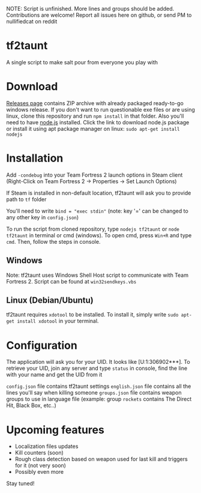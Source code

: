 NOTE: Script is unfinished. More lines and groups should be added. Contributions are welcome!
Report all issues here on github, or send PM to nullifiedcat on reddit

# tf2taunt
A single script to make salt pour from everyone you play with

# Download

[Releases page](https://github.com/nullifiedcat/tf2taunt/releases) contains ZIP archive with already packaged ready-to-go windows release. If you don't want to run questionable exe files or are using linux, clone this repository and run ```npm install``` in that folder. Also you'll need to have [node.js](https://nodejs.org/) installed. Click the link to download node.js package or install it using apt package manager on linux:
```sudo apt-get install nodejs```

# Installation

Add ```-condebug``` into your Team Fortress 2 launch options in Steam client (Right-Click on Team Fortress 2 -> Properties -> Set Launch Options)

If Steam is installed in non-default location, tf2taunt will ask you to provide path to ```tf``` folder

You'll need to write ```bind = "exec stdin"``` (note: key '=' can be changed to any other key in ```config.json```)

To run the script from cloned repository, type ```nodejs tf2taunt``` or ```node tf2taunt``` in terminal or cmd (windows). To open cmd, press ```Win+R``` and type ```cmd```.
Then, follow the steps in console.

## Windows
Note: tf2taunt uses Windows Shell Host script to communicate with Team Fortress 2. Script can be found at ```win32sendkeys.vbs```
## Linux (Debian/Ubuntu)
tf2taunt requires ```xdotool``` to be installed. To install it, simply write ```sudo apt-get install xdotool``` in your terminal.

# Configuration

The application will ask you for your UID. It looks like [U:1:306902***]. To retrieve your UID, join any server and type ```status``` in console, find the line with your name and get the UID from it

```config.json``` file contains tf2taunt settings
```english.json``` file contains all the lines you'll say when killing someone
```groups.json``` file contains weapon groups to use in language file (example: group ```rockets``` contains The Direct Hit, Black Box, etc..)

# Upcoming features

* Localization files updates
* Kill counters (soon)
* Rough class detection based on weapon used for last kill and triggers for it (not very soon)
* Possibly even more

Stay tuned!
